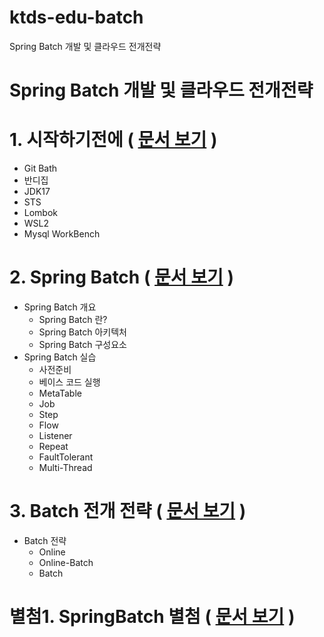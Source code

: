 
# ktds-edu-batch
Spring Batch 개발 및 클라우드 전개전략



# Spring Batch 개발 및 클라우드 전개전략



# 1. 시작하기전에 ( [문서 보기](./시작전에.md) )
- Git Bath
- 반디집
- JDK17
- STS
- Lombok
- WSL2
- Mysql WorkBench


# 2. Spring Batch ( [문서 보기](./SpringBatch.md) )

- Spring Batch 개요
  - Spring Batch 란?
  - Spring Batch 아키텍처
  - Spring Batch 구성요소
- Spring Batch 실습
  - 사전준비
  - 베이스 코드 실행
  - MetaTable
  - Job
  - Step
  - Flow
  - Listener
  - Repeat
  - FaultTolerant
  - Multi-Thread


# 3. Batch 전개 전략 ( [문서 보기](./SpringBatch.md) )

- Batch 전략
  - Online
  - Online-Batch
  - Batch



#  별첨1. SpringBatch 별첨 ( [문서 보기](./SpringBatch별첨.md) )

  
